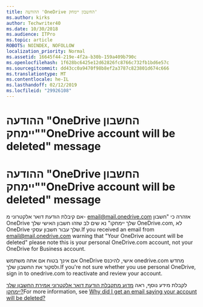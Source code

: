 ```yaml
---
title: ההודעה 'OneDrive החשבון יימחק'
ms.author: kirks
author: Techwriter40
ms.date: 10/30/2018
ms.audience: ITPro
ms.topic: article
ROBOTS: NOINDEX, NOFOLLOW
localization_priority: Normal
ms.assetid: 16645f44-219e-4f2a-b30b-159a409b790c
ms.openlocfilehash: 1f628bc6425e12d62826fc8766c732fb1bd6e57c
ms.sourcegitcommit: dd43cc0a9470f98b8ef2a3787c823801d674c666
ms.translationtype: MT
ms.contentlocale: he-IL
ms.lasthandoff: 02/12/2019
ms.locfileid: "29926108"
---
```

# <a name="onedrive-account-will-be-deleted-message"></a><span data-ttu-id="a4a0f-102">ההודעה "OneDrive החשבון יימחק"</span><span class="sxs-lookup"><span data-stu-id="a4a0f-102">"OneDrive account will be deleted" message</span></span>

# <a name="onedrive-account-will-be-deleted-message"></a><span data-ttu-id="a4a0f-103">ההודעה "OneDrive החשבון יימחק"</span><span class="sxs-lookup"><span data-stu-id="a4a0f-103">"OneDrive account will be deleted" message</span></span>

<span data-ttu-id="a4a0f-104">אם קיבלת הודעת דואר אלקטרוני מ- email@mail.onedrive.com אזהרה כי "חשבון OneDrive שלך יימחקו" נא שים לב שזהו חשבון האישי שלך OneDrive.com, לא OneDrive שלך עבור חשבון עסקי.</span><span class="sxs-lookup"><span data-stu-id="a4a0f-104">If you received an email from email@mail.onedrive.com warning that "Your OneDrive account will be deleted" please note this is your personal OneDrive.com account, not your OneDrive for Business account.</span></span> 
  
<span data-ttu-id="a4a0f-105">אם אינך בטוח אם אתה משתמש OneDrive אישי, להיכנס onedrive.com מחדש ולסקור את החשבון שלך.</span><span class="sxs-lookup"><span data-stu-id="a4a0f-105">If you're not sure whether you use personal OneDrive, sign in to onedrive.com to reactivate and review your account.</span></span>
  
<span data-ttu-id="a4a0f-106">לקבלת מידע נוסף, ראה [מדוע מתקבלת הודעת דואר אלקטרוני אמירת החשבון שלך יימחקו?](https://go.microsoft.com/fwlink/?linkid=2036151&amp;clcid=0x409)</span><span class="sxs-lookup"><span data-stu-id="a4a0f-106">For more information, see [Why did I get an email saying your account will be deleted?](https://go.microsoft.com/fwlink/?linkid=2036151&amp;clcid=0x409)</span></span>
  

